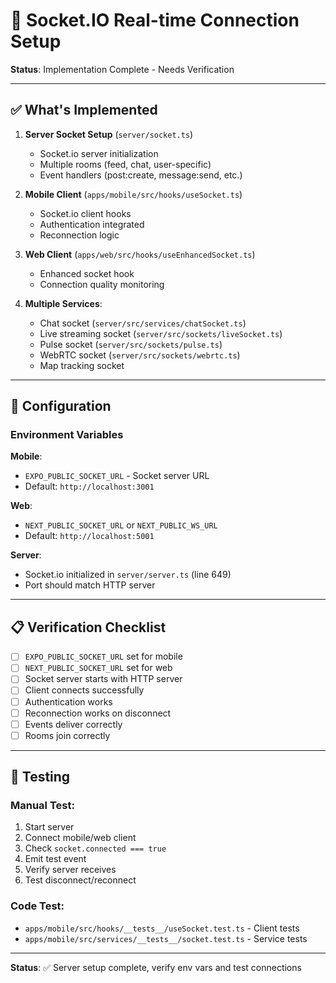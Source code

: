 # 🔌 Socket.IO Real-time Connection Setup

**Status**: Implementation Complete - Needs Verification

---

## ✅ What's Implemented

1. **Server Socket Setup** (`server/socket.ts`)
   - Socket.io server initialization
   - Multiple rooms (feed, chat, user-specific)
   - Event handlers (post:create, message:send, etc.)

2. **Mobile Client** (`apps/mobile/src/hooks/useSocket.ts`)
   - Socket.io client hooks
   - Authentication integrated
   - Reconnection logic

3. **Web Client** (`apps/web/src/hooks/useEnhancedSocket.ts`)
   - Enhanced socket hook
   - Connection quality monitoring

4. **Multiple Services**:
   - Chat socket (`server/src/services/chatSocket.ts`)
   - Live streaming socket (`server/src/sockets/liveSocket.ts`)
   - Pulse socket (`server/src/sockets/pulse.ts`)
   - WebRTC socket (`server/src/sockets/webrtc.ts`)
   - Map tracking socket

---

## 🔧 Configuration

### Environment Variables

**Mobile**:
- `EXPO_PUBLIC_SOCKET_URL` - Socket server URL
- Default: `http://localhost:3001`

**Web**:
- `NEXT_PUBLIC_SOCKET_URL` or `NEXT_PUBLIC_WS_URL`
- Default: `http://localhost:5001`

**Server**:
- Socket.io initialized in `server/server.ts` (line 649)
- Port should match HTTP server

---

## 📋 Verification Checklist

- [ ] `EXPO_PUBLIC_SOCKET_URL` set for mobile
- [ ] `NEXT_PUBLIC_SOCKET_URL` set for web
- [ ] Socket server starts with HTTP server
- [ ] Client connects successfully
- [ ] Authentication works
- [ ] Reconnection works on disconnect
- [ ] Events deliver correctly
- [ ] Rooms join correctly

---

## 🧪 Testing

### Manual Test:
1. Start server
2. Connect mobile/web client
3. Check `socket.connected === true`
4. Emit test event
5. Verify server receives
6. Test disconnect/reconnect

### Code Test:
- `apps/mobile/src/hooks/__tests__/useSocket.test.ts` - Client tests
- `apps/mobile/src/services/__tests__/socket.test.ts` - Service tests

---

**Status**: ✅ Server setup complete, verify env vars and test connections


